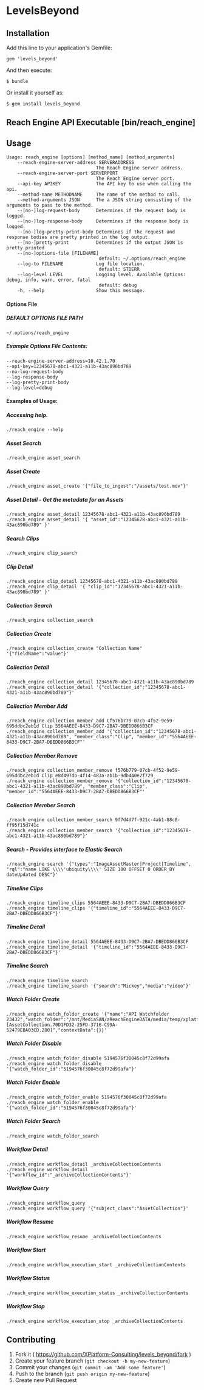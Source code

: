 LevelsBeyond
============


## Installation

Add this line to your application's Gemfile:

    gem 'levels_beyond'

And then execute:

    $ bundle

Or install it yourself as:

    $ gem install levels_beyond

Reach Engine API Executable [bin/reach_engine]
---------------------------

## Usage
    Usage: reach_engine [options] [method_name] [method_arguments]
        --reach-engine-server-address SERVERADDRESS
                                     The Reach Engine server address.
        --reach-engine-server-port SERVERPORT
                                     The Reach Engine server port.
        --api-key APIKEY             The API key to use when calling the api.
        --method-name METHODNAME     The name of the method to call.
        --method-arguments JSON      The a JSON string consisting of the arguments to pass to the method.
        --[no-]log-request-body      Determines if the request body is logged.
        --[no-]log-response-body     Determines if the response body is logged.
        --[no-]log-pretty-print-body Determines if the request and response bodies are pretty printed in the log output.
        --[no-]pretty-print          Determines if the output JSON is pretty printed
        --[no-]options-file [FILENAME]
                                      default: ~/.options/reach_engine
        --log-to FILENAME            Log file location.
                                      default: STDERR
        --log-level LEVEL            Logging level. Available Options: debug, info, warn, error, fatal
                                      default: debug
        -h, --help                   Show this message.

#### Options File

##### DEFAULT OPTIONS FILE PATH
    ~/.options/reach_engine

##### Example Options File Contents:
    --reach-engine-server-address=10.42.1.70
    --api-key=12345678-abc1-4321-a11b-43ac890bd789
    --no-log-request-body
    --log-response-body
    --log-pretty-print-body
    --log-level=debug

#### Examples of Usage:

##### Accessing help.
    ./reach_engine --help

##### Asset Search
    ./reach_engine asset_search

##### Asset Create
    ./reach_engine asset_create '{"file_to_ingest":"/assets/test.mov"}'

##### Asset Detail - Get the metadata for an Assets
    ./reach_engine asset_detail 12345678-abc1-4321-a11b-43ac890bd789
    ./reach_engine asset_detail '{ "asset_id":"12345678-abc1-4321-a11b-43ac890bd789" }'

##### Search Clips
    ./reach_engine clip_search

##### Clip Detail
    ./reach_engine clip_detail 12345678-abc1-4321-a11b-43ac890bd789
    ./reach_engine clip_detail '{ "clip_id":"12345678-abc1-4321-a11b-43ac890bd789" }'

##### Collection Search
    ./reach_engine collection_search
    
##### Collection Create
    ./reach_engine collection_create "Collection Name" '{"fieldName":"value"}'

##### Collection Detail
    ./reach_engine collection_detail 12345678-abc1-4321-a11b-43ac890bd789
    ./reach_engine collection_detail '{"collection_id":"12345678-abc1-4321-a11b-43ac890bd789"}'

##### Collection Member Add
    ./reach_engine collection_member_add Cf576b779-07cb-4f52-9e59-695ddbc2eb1d Clip 5564AEEE-8433-D9C7-2BA7-DBEDD866B3CF
    ./reach_engine collection_member_add '{"collection_id":"12345678-abc1-4321-a11b-43ac890bd789", "member_class":"Clip", "member_id":"5564AEEE-8433-D9C7-2BA7-DBEDD866B3CF"'

##### Collection Member Remove
    ./reach_engine collection_member_remove f576b779-07cb-4f52-9e59-695ddbc2eb1d Clip e8d497db-4f14-483a-ab1b-9db440e2f729
    ./reach_engine collection_member_remove '{"collection_id":"12345678-abc1-4321-a11b-43ac890bd789", "member_class":"Clip", "member_id":"5564AEEE-8433-D9C7-2BA7-DBEDD866B3CF"'

##### Collection Member Search
    ./reach_engine collection_member_search 9f7d4d7f-921c-4ab1-88c8-ff95f15d741c
    ./reach_engine collection_member_search '{"collection_id":"12345678-abc1-4321-a11b-43ac890bd789"}'

##### Search - Provides interface to Elastic Search
    ./reach_engine search '{"types":"ImageAssetMaster|Project|Timeline", "rql":"name LIKE \\\\'ubiquity\\\\' SIZE 100 OFFSET 0 ORDER_BY dateUpdated DESC"}'

##### Timeline Clips
    ./reach_engine timeline_clips 5564AEEE-8433-D9C7-2BA7-DBEDD866B3CF
    ./reach_engine timeline_clips '{"timeline_id":"5564AEEE-8433-D9C7-2BA7-DBEDD866B3CF"}'

##### Timeline Detail
    ./reach_engine timeline_detail 5564AEEE-8433-D9C7-2BA7-DBEDD866B3CF
    ./reach_engine timeline_detail '{"timeline_id":"5564AEEE-8433-D9C7-2BA7-DBEDD866B3CF"}'

##### Timeline Search
    ./reach_engine timeline_search
    ./reach_engine timeline_search '{"search":"Mickey","media":"video"}'

##### Watch Folder Create
    ./reach_engine watch_folder_create '{"name":"API Watchfolder 23432","watch_folder":"/mnt/MediaSAN/zReachEngineDATA/media/temp/xplatform60/","max_concurrent":3,"delete_on_success":false,"workflow_key":"_ingestAssetToCollection","enabled":true,"file_data_def":"fileToIngest","subject":"[AssetCollection.70D1FD32-25FD-3716-C99A-52479EBA03CD.280]","contextData":{}}'

##### Watch Folder Disable
    ./reach_engine watch_folder_disable 5194576f30045c8f72d99afa
    ./reach_engine watch_folder_disable '{"watch_folder_id":"5194576f30045c8f72d99afa"}'

##### Watch Folder Enable
    ./reach_engine watch_folder_enable 5194576f30045c8f72d99afa
    ./reach_engine watch_folder_enable '{"watch_folder_id":"5194576f30045c8f72d99afa"}'

##### Watch Folder Search
    ./reach_engine watch_folder_search

##### Workflow Detail
    ./reach_engine workflow_detail _archiveCollectionContents
    ./reach_engine workflow_detail '{"workflow_id":"_archiveCollectionContents"}'

##### Workflow Query
    ./reach_engine workflow_query
    ./reach_engine workflow_query '{"subject_class":"AssetCollection"}'

##### Workflow Resume
    ./reach_engine workflow_resume _archiveCollectionContents

##### Workflow Start
    ./reach_engine workflow_execution_start _archiveCollectionContents

##### Workflow Status
    ./reach_engine workflow_execution_status _archiveCollectionContents

##### Workflow Stop
    ./reach_engine workflow_execution_stop _archiveCollectionContents

## Contributing

1. Fork it ( https://github.com/XPlatform-Consulting/levels_beyond/fork )
2. Create your feature branch (`git checkout -b my-new-feature`)
3. Commit your changes (`git commit -am 'Add some feature'`)
4. Push to the branch (`git push origin my-new-feature`)
5. Create new Pull Request



